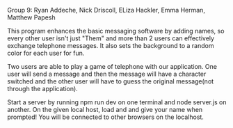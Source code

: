 Group 9: Ryan Addeche, Nick Driscoll, ELiza Hackler, Emma Herman, Matthew Papesh

This program enhances the basic messaging software by adding names, so every other user isn't just "Them" and more than 2 users can effectively exchange telephone messages. It also sets the background to a random color for each user for fun. 

Two users are able to play a game of telephone with our application. One user will send a message and then the message will have a character switched and the other user will have to guess the original message(not through the application). 

Start a server by running npm run dev on one terminal and node server.js on another. On the given local host, load and and give your name when prompted! You will be connected to other browsers on the localhost. 